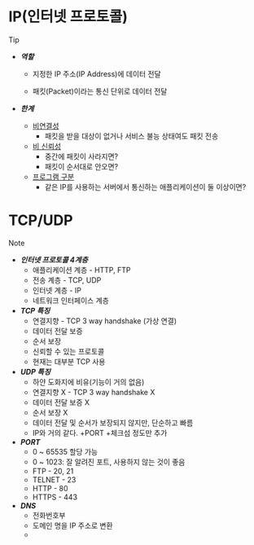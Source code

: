 # IP(인터넷 프로토콜)

> [!TIP]
>
> - ***역할*** 
>
>   - 지정한 IP 주소(IP Address)에 데이터 전달 
>
>   - 패킷(Packet)이라는 통신 단위로 데이터 전달
>
> - ***한계***
>
>   - <u>비연결성</u> 
>     - 패킷을 받을 대상이 없거나 서비스 불능 상태여도 패킷 전송
>   - <u>비 신뢰성</u>
>     - 중간에 패킷이 사라지면? 
>     -  패킷이 순서대로 안오면?
>   - <u>프로그램 구분</u>
>     - 같은 IP를 사용하는 서버에서 통신하는 애플리케이션이 둘 이상이면?
>
> 





# TCP/UDP



> [!NOTE]
>
> - ***인터넷 프로토콜 4계층***
>   - 애플리케이션 계층 - HTTP, FTP
>   - 전송 계층 - TCP, UDP
>   - 인터넷 계층 - IP
>   - 네트워크 인터페이스 계층
> - ***TCP 특징***
>   - 연결지향 - TCP 3 way handshake (가상 연결)
>   - 데이터 전달 보증
>   - 순서 보장
>   - 신뢰할 수 있는 프로토콜
>   - 현재는 대부분 TCP 사용
> - ***UDP 특징***
>   - 하얀 도화지에 비유(기능이 거의 없음)
>   - 연결지향 X - TCP 3 way handshake X
>   - 데이터 전달 보증 X
>   - 순서 보장 X
>   - 데이터 전달 및 순서가 보장되지 않지만, 단순하고 빠름
>   - IP와 거의 같다. +PORT +체크섬 정도만 추가
> - ***PORT***
>   - 0 ~ 65535 할당 가능
>   - 0 ~ 1023: 잘 알려진 포트, 사용하지 않는 것이 좋음
>   - FTP - 20, 21
>   - TELNET - 23
>   - HTTP - 80
>   - HTTPS - 443
> - ***DNS***
>   - 전화번호부
>   - 도메인 명을 IP 주소로 변환
>   - 

